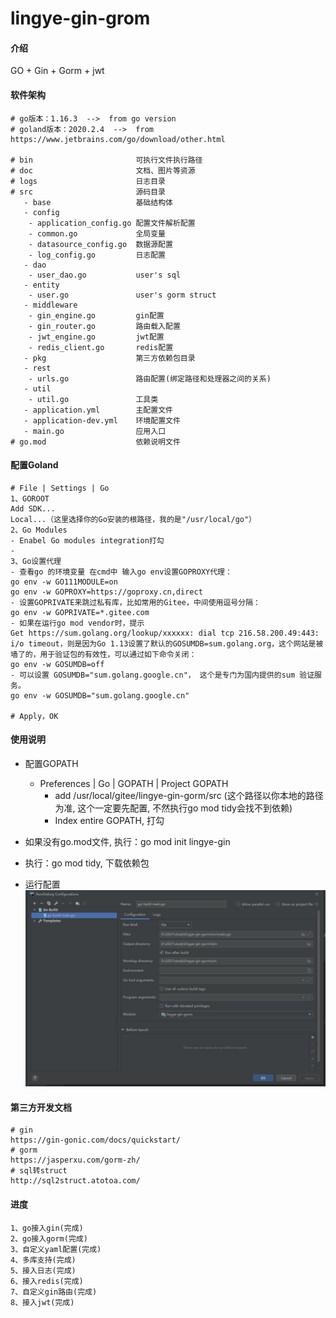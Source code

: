 # lingye-gin-grom

#### 介绍
GO + Gin + Gorm + jwt

#### 软件架构
```text
# go版本：1.16.3  -->  from go version
# goland版本：2020.2.4  -->  from https://www.jetbrains.com/go/download/other.html

# bin                       可执行文件执行路径
# doc                       文档、图片等资源
# logs                      日志目录
# src                       源码目录
   - base                   基础结构体
   - config                 
    - application_config.go 配置文件解析配置
    - common.go             全局变量
    - datasource_config.go  数据源配置
    - log_config.go         日志配置
   - dao                    
    - user_dao.go           user's sql
   - entity
    - user.go               user's gorm struct
   - middleware             
    - gin_engine.go         gin配置
    - gin_router.go         路由载入配置
    - jwt_engine.go         jwt配置
    - redis_client.go       redis配置
   - pkg                    第三方依赖包目录
   - rest                   
    - urls.go               路由配置(绑定路径和处理器之间的关系)
   - util
    - util.go               工具类
   - application.yml        主配置文件
   - application-dev.yml    环境配置文件   
   - main.go                应用入口
# go.mod                    依赖说明文件
```

#### 配置Goland
```text
# File | Settings | Go
1、GOROOT
Add SDK...
Local...（这里选择你的Go安装的根路径，我的是"/usr/local/go"）
2、Go Modules
- Enabel Go modules integration打勾
- 
3、Go设置代理
- 查看go 的环境变量 在cmd中 输入go env设置GOPROXY代理：
go env -w GO111MODULE=on
go env -w GOPROXY=https://goproxy.cn,direct
- 设置GOPRIVATE来跳过私有库，比如常用的Gitee，中间使用逗号分隔：
go env -w GOPRIVATE=*.gitee.com
- 如果在运行go mod vendor时，提示Get https://sum.golang.org/lookup/xxxxxx: dial tcp 216.58.200.49:443: i/o timeout，则是因为Go 1.13设置了默认的GOSUMDB=sum.golang.org，这个网站是被墙了的，用于验证包的有效性，可以通过如下命令关闭：
go env -w GOSUMDB=off
- 可以设置 GOSUMDB="sum.golang.google.cn"， 这个是专门为国内提供的sum 验证服务。
go env -w GOSUMDB="sum.golang.google.cn"

# Apply，OK
```

#### 使用说明
- 配置GOPATH
  - Preferences | Go | GOPATH | Project GOPATH
    - add /usr/local/gitee/lingye-gin-gorm/src (这个路径以你本地的路径为准, 这个一定要先配置, 不然执行go mod tidy会找不到依赖)
    - Index entire GOPATH, 打勾
    
- 如果没有go.mod文件, 执行：go mod init lingye-gin
- 执行：go mod tidy, 下载依赖包
- 运行配置
![avatar](./doc/images/build_config.jpg)

#### 第三方开发文档
```
# gin
https://gin-gonic.com/docs/quickstart/
# gorm
https://jasperxu.com/gorm-zh/
# sql转struct
http://sql2struct.atotoa.com/
```

#### 进度
```text
1、go接入gin(完成)
2、go接入gorm(完成)
3、自定义yaml配置(完成)
4、多库支持(完成)
5、接入日志(完成)
6、接入redis(完成)
7、自定义gin路由(完成)
8、接入jwt(完成)
```